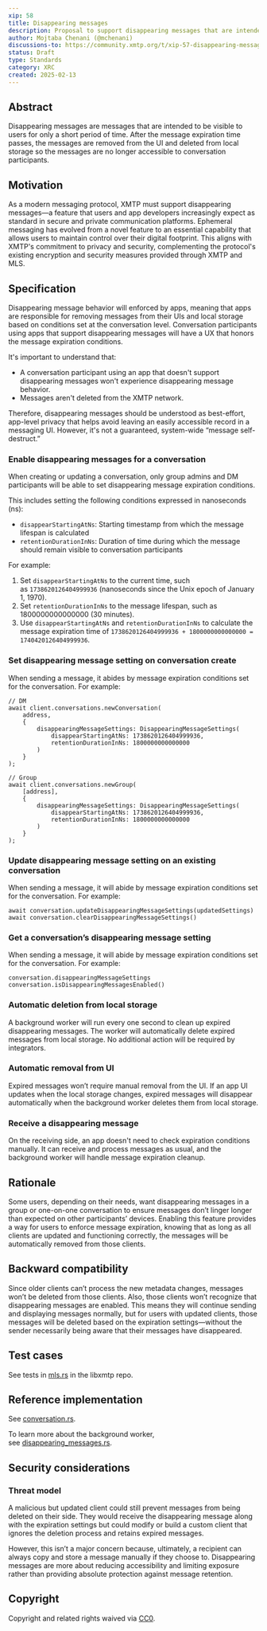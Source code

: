 ```yaml
---
xip: 58
title: Disappearing messages
description: Proposal to support disappearing messages that are intended to be visible to users for only a short period of time.
author: Mojtaba Chenani (@mchenani)
discussions-to: https://community.xmtp.org/t/xip-57-disappearing-messages/888
status: Draft
type: Standards
category: XRC
created: 2025-02-13
---
```


## Abstract

Disappearing messages are messages that are intended to be visible to users for only a short period of time. After the message expiration time passes, the messages are removed from the UI and deleted from local storage so the messages are no longer accessible to conversation participants.

## Motivation

As a modern messaging protocol, XMTP must support disappearing messages—a feature that users and app developers increasingly expect as standard in secure and private communication platforms. Ephemeral messaging has evolved from a novel feature to an essential capability that allows users to maintain control over their digital footprint. This aligns with XMTP's commitment to privacy and security, complementing the protocol's existing encryption and security measures provided through XMTP and MLS.

## Specification

Disappearing message behavior will enforced by apps, meaning that apps are responsible for removing messages from their UIs and local storage based on conditions set at the conversation level. Conversation participants using apps that support disappearing messages will have a UX that honors the message expiration conditions.

It's important to understand that:

- A conversation participant using an app that doesn't support disappearing messages won't experience disappearing message behavior.
- Messages aren't deleted from the XMTP network.

Therefore, disappearing messages should be understood as best-effort, app-level privacy that helps avoid leaving an easily accessible record in a messaging UI. However, it's not a guaranteed, system-wide “message self-destruct.”

### Enable disappearing messages for a conversation

When creating or updating a conversation, only group admins and DM participants will be able to set disappearing message expiration conditions.

This includes setting the following conditions expressed in nanoseconds (ns):

- `disappearStartingAtNs`: Starting timestamp from which the message lifespan is calculated
- `retentionDurationInNs`: Duration of time during which the message should remain visible to conversation participants

For example:

1. Set `disappearStartingAtNs` to the current time, such as `1738620126404999936` (nanoseconds since the Unix epoch of January 1, 1970).
2. Set `retentionDurationInNs` to the message lifespan, such as 1800000000000000 (30 minutes).
3. Use `disappearStartingAtNs` and `retentionDurationInNs` to calculate the message expiration time of `1738620126404999936 + 1800000000000000 = 1740420126404999936`.

### Set disappearing message setting on conversation create

When sending a message, it abides by message expiration conditions set for the conversation. For example:

```tsx
// DM
await client.conversations.newConversation(
    address,
    {
        disappearingMessageSettings: DisappearingMessageSettings(
            disappearStartingAtNs: 1738620126404999936,
            retentionDurationInNs: 1800000000000000
        )
    }
);

// Group
await client.conversations.newGroup(
    [address],
    {
        disappearingMessageSettings: DisappearingMessageSettings(
            disappearStartingAtNs: 1738620126404999936,
            retentionDurationInNs: 1800000000000000
        )
    }
);
```

### Update disappearing message setting on an existing conversation

When sending a message, it will abide by message expiration conditions set for the conversation. For example:

```tsx
await conversation.updateDisappearingMessageSettings(updatedSettings)
await conversation.clearDisappearingMessageSettings()
```

### Get a conversation’s disappearing message setting

When sending a message, it will abide by message expiration conditions set for the conversation. For example:

```tsx
conversation.disappearingMessageSettings
conversation.isDisappearingMessagesEnabled()
```

### Automatic deletion from local storage

A background worker will run every one second to clean up expired disappearing messages. The worker will automatically delete expired messages from local storage. No additional action will be required by integrators.

### Automatic removal from UI

Expired messages won’t require manual removal from the UI. If an app UI updates when the local storage changes, expired messages will disappear automatically when the background worker deletes them from local storage.

### Receive a disappearing message

On the receiving side, an app doesn't need to check expiration conditions manually. It can receive and process messages as usual, and the background worker will handle message expiration cleanup.

## Rationale

Some users, depending on their needs, want disappearing messages in a group or one-on-one conversation to ensure messages don’t linger longer than expected on other participants’ devices. Enabling this feature provides a way for users to enforce message expiration, knowing that as long as all clients are updated and functioning correctly, the messages will be automatically removed from those clients.

## Backward compatibility

Since older clients can’t process the new metadata changes, messages won’t be deleted from those clients. Also, those clients won’t recognize that disappearing messages are enabled. This means they will continue sending and displaying messages normally, but for users with updated clients, those messages will be deleted based on the expiration settings—without the sender necessarily being aware that their messages have disappeared.

## Test cases

See tests in [mls.rs](https://github.com/xmtp/libxmtp/blob/8771b149338fba17dd0e1fb97f6eb11bc7ba6491/bindings_ffi/src/mls.rs#L5200-L5453) in the libxmtp repo.

## Reference implementation

See [conversation.rs](https://github.com/xmtp/libxmtp/blob/main/bindings_node/src/conversation.rs#L698).

To learn more about the background worker, see [disappearing_messages.rs](https://github.com/xmtp/libxmtp/blob/main/xmtp_mls/src/groups/disappearing_messages.rs#L68).

## Security considerations

### Threat model

A malicious but updated client could still prevent messages from being deleted on their side. They would receive the disappearing message along with the expiration settings but could modify or build a custom client that ignores the deletion process and retains expired messages.

However, this isn’t a major concern because, ultimately, a recipient can always copy and store a message manually if they choose to. Disappearing messages are more about reducing accessibility and limiting exposure rather than providing absolute protection against message retention.

## Copyright

Copyright and related rights waived via [CC0](https://creativecommons.org/publicdomain/zero/1.0/).
